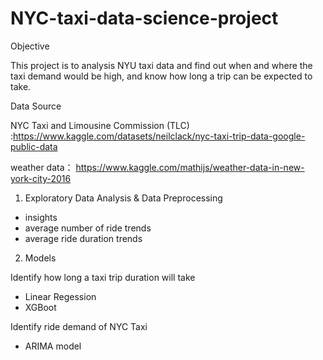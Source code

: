 # NYC-taxi-data-science-project
Objective

This project is to analysis NYU taxi data and find out when and where the taxi demand would be high, and know how long a trip can be expected to take.

Data Source

NYC Taxi and Limousine Commission (TLC) :https://www.kaggle.com/datasets/neilclack/nyc-taxi-trip-data-google-public-data

weather data：
https://www.kaggle.com/mathijs/weather-data-in-new-york-city-2016


1. Exploratory Data Analysis & Data Preprocessing
  - insights
  - average number of ride trends
  - average ride duration trends

2. Models

  Identify how long a taxi trip duration will take

  - Linear Regession
  - XGBoot

  Identify ride demand of NYC Taxi
  - ARIMA model


